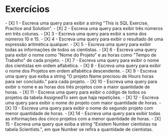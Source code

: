 <h1>Exercícios</h1>
- [X] 1 - Escreva uma query para exibir a string "This is SQL Exercise, Practice and Solution".
- [X] 2 - Escreva uma query para exibir três números em três colunas.
- [X] 3 - Escreva uma query para exibir a soma dos números 10 e 15.
- [X] 4 - Escreva uma query para exibir o resultado de uma expressão aritmética qualquer.
- [X] 5 - Escreva uma query para exibir todas as informações de todos os cientistas.
- [X] 6 - Escreva uma query para exibir o nome como "Nome do Projeto" e as horas como "Tempo de Trabalho" de cada projeto.
- [X] 7 - Escreva uma query para exibir o nome dos cientistas em ordem alfabética.
- [X] 8 - Escreva uma query para exibir o nome dos Projetos em ordem alfabética descendente.
- [X] 9 - Escreva uma query que exiba a string "O projeto Name precisou de Hours horas para ser concluído." para cada projeto.
- [X] 10 - Escreva uma query para exibir o nome e as horas dos três projetos com a maior quantidade de horas.
- [X] 11 - Escreva uma query para exibir o código de todos os projetos da tabela AssignedTo sem que haja repetições.
- [X] 12 - Escreva uma query para exibir o nome do projeto com maior quantidade de horas.
- [X] 13 - Escreva uma query para exibir o nome do segundo projeto com menor quantidade de horas.
- [X] 14 - Escreva uma query para exibir todas as informações dos cinco projetos com a menor quantidade de horas.
- [X] 15 - Escreva uma query que exiba a string "Existem Number cientistas na tabela Scientists.", em que Number se refira a quantidade de cientistas.

